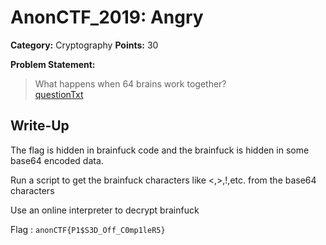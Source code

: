 # AnonCTF_2019: Angry

**Category:** Cryptography
**Points:** 30

**Problem Statement:**

>What happens when 64 brains work together?<br>
><A href = "https://drive.google.com/open?id=1KJ4Pi_QQGCTAEvS4sGeW9scBQgZxprMg">questionTxt</A>

## Write-Up

The flag is hidden in brainfuck code and the brainfuck is hidden in some base64 encoded data.

Run a script to get the brainfuck characters like <,>,!,etc. from the base64 characters 

Use an online interpreter to decrypt brainfuck

Flag : `anonCTF{P1$S3D_Off_C0mp1leR5}`
